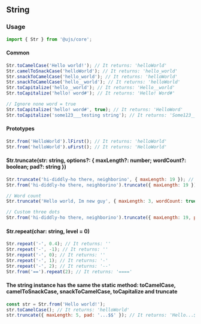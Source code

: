 ## String

### Usage

```javascript
import { Str } from '@ujs/core';
```

#### Common

```javascript
Str.toCamelCase('Hello world!'); // It returns: 'helloWorld'
Str.camelToSnackCase('helloWorld'); // It returns: 'hello_world'
Str.snackToCamelCase('hello_world'); // It returns: 'helloWorld'
Str.snackToCamelCase('hello__world'); // It returns: 'helloWorld'
Str.toCapitalize('hello__world'); // It returns: 'Hello__world'
Str.toCapitalize('hello! word#'); // It returns: 'Hello! Word#'

// Ignore none word = true
Str.toCapitalize('hello! word#', true); // It returns: 'HelloWord'
Str.toCapitalize('some123___testing string'); // It returns: 'Some123___testing String'
```

#### Prototypes

```javascript
Str.from('HelloWorld').lFirst(); // It returns: 'helloWorld'
Str.from('helloWorld').uFirst(); // It returns: 'HelloWorld'
```

#### Str.truncate(str: string, options?: { maxLength?: number; wordCount?: boolean; pad?: string })

```javascript
Str.truncate('hi-diddly-ho there, neighborino', { maxLength: 19 }); // It returns: 'hi-diddly-ho there,...'
Str.from('hi-diddly-ho there, neighborino').truncate({ maxLength: 19 }); // It returns: 'hi-diddly-ho there,...'

// Word count
Str.truncate('Hello world, Im new guy', { maxLength: 3, wordCount: true }); // It returns: 'Hello world, Im...'

// Custom three dots
Str.from('hi-diddly-ho there, neighborino').truncate({ maxLength: 19, pad: '$$$' }); // It returns: 'hi-diddly-ho there,$$$'
```

#### Str.repeat(char: string, level = 0)

```javascript
Str.repeat('-', 0.4); // It returns: ''
Str.repeat('-', -1); // It returns: ''
Str.repeat('-', 0); // It returns: ''
Str.repeat('-', 1); // It returns: '-'
Str.repeat('-', 2); // It returns: '--'
Str.from('==').repeat(2); // It returns: '===='
```

#### The string instance has the same the static method: toCamelCase, camelToSnackCase, snackToCamelCase, toCapitalize and truncate

```javascript
const str = Str.from('Hello world!');
str.toCamelCase(); // It returns: 'helloWorld'
str.truncate({ maxLength: 5, pad: '...$$' }); // It returns: 'Hello...$$'
```

